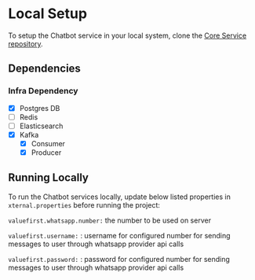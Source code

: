 # Local Setup

To setup the Chatbot service in your local system, clone the [Core Service repository](https://github.com/egovernments/core-services).

## Dependencies

### Infra Dependency

- [X] Postgres DB
- [ ] Redis
- [ ] Elasticsearch
- [X] Kafka
  - [X] Consumer
  - [X] Producer

## Running Locally

To run the Chatbot services locally, update below listed properties in `xternal.properties` before running the project:

```valuefirst.whatsapp.number:``` the number to be used on server

```valuefirst.username:``` : username for configured number for sending messages to user through whatsapp provider api calls

```valuefirst.password:``` : password for configured number for sending messages to user through whatsapp provider api calls

